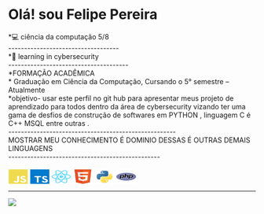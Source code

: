 # Olá! sou Felipe Pereira
<div>
*💻 ciência da computação 5/8
</div>
-----------------------------------
<div>
*🧠 learning in cybersecurity
</div>
--------------------------------------
<div>*FORMAÇÃO ACADÊMICA</div>
*	Graduação em Ciência da Computação,  
Cursando o 5° semestre – Atualmente
</div>

<div>
  *objetivo- usar este perfil no git hub para apresentar meus projeto de aprendizado para 
  todos dentro da área de cybersecurity vizando ter uma gama de desfios de construção de softwares  em 
  PYTHON , linguagem C é C++  MSQL entre outras .
</div>
-----------------------------------------------------

<DIV> MOSTRAR MEU CONHECIMENTO É DOMINIO DESSAS É OUTRAS DEMAIS LINGUAGENS</DIV>
------------------------------------------------


<div style="display: inline_block"><br>
  <img align="center" alt="Rafa-Js" height="30" width="40" src="https://raw.githubusercontent.com/devicons/devicon/master/icons/javascript/javascript-plain.svg">
  <img align="center" alt="Rafa-Ts" height="30" width="40" src="https://raw.githubusercontent.com/devicons/devicon/master/icons/typescript/typescript-plain.svg">
  <img align="center" alt="Rafa-React" height="30" width="40" src="https://raw.githubusercontent.com/devicons/devicon/master/icons/react/react-original.svg">
  <img align="center" alt="Rafa-HTML" height="30" width="40" src="https://raw.githubusercontent.com/devicons/devicon/master/icons/html5/html5-original.svg">
  <img align="center" alt="Rafa-Python" height="30" width="40" src="https://raw.githubusercontent.com/devicons/devicon/master/icons/python/python-original.svg">
   <img align="center" alt="Rafa-php" height="30" width="40" src="https://raw.githubusercontent.com/devicons/devicon/master/icons/php/php-original.svg">
</div>
   
  ________________________________
   <div>
 <a href = "mailto:felipe2004try@gmail.com"><img src="https://img.shields.io/badge/-Gmail-%23333?style=for-the-badge&logo=gmail&logoColor=white" alvo ="_blank"></a>
 </div>
